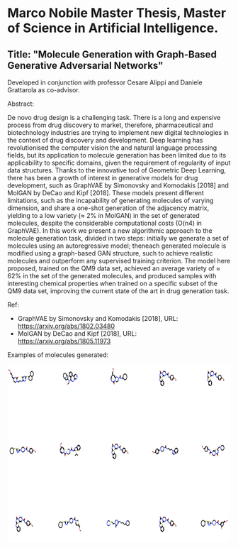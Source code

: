 # Marco Nobile Master Thesis, Master of Science in Artificial Intelligence.
## Title: "Molecule Generation with Graph-Based Generative Adversarial Networks"

Developed in conjunction with professor Cesare Alippi and Daniele Grattarola as co-advisor.

Abstract:

De novo drug design is a challenging task. There is a long and expensive process from drug discovery to market, therefore, pharmaceutical and biotechnology industries are trying to  implement new digital technologies in the context of drug discovery and development. Deep learning has revolutionised the computer vision the and natural language processing fields, but its application to molecule generation has been limited due to its applicability to specific domains, given the requirement of regularity of input data structures.
Thanks to the innovative tool of Geometric Deep Learning, there has been a growth of interest in generative models for drug development, such as GraphVAE by Simonovsky and Komodakis [2018] and MolGAN by DeCao and Kipf [2018]. These models present different limitations, such as the incapability of generating molecules of varying dimension, and share a one-shot generation of the adjacency matrix, yielding to a low variety (≈ 2% in MolGAN) in the set of generated molecules, despite the considerable computational costs (O(n4) in GraphVAE). 
In this work we present a new algorithmic approach to the molecule generation task, divided in two steps: initially we generate a set of molecules using an autoregressive model; theneach generated molecule is modified using a graph-based GAN structure, such to achieve realistic molecules and outperform any supervised training criterion. 
The model here proposed, trained on the QM9 data set, achieved an average variety of ≈ 62% in the set of the generated molecules, and produced samples with interesting chemical 
properties when trained on a specific subset of the QM9 data set, improving the current state of the art in drug generation task.


Ref: 
- GraphVAE by Simonovsky and Komodakis [2018], URL: https://arxiv.org/abs/1802.03480
- MolGAN by DeCao and Kipf [2018], URL: https://arxiv.org/abs/1805.11973

Examples of molecules generated:
<p>
    <img src="generated_obs_examples.png" width="1000" height="400" />
</p>
